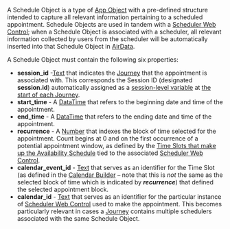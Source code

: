 A Schedule Object is a type of [App Object](https://support.airkit.com/docs/airdata-app-objects) with a pre-defined structure intended to capture all relevant information pertaining to a scheduled appointment. Schedule Objects are used in tandem with a [Scheduler Web Control](https://support.airkit.com/reference/scheduler-web-control); when a Schedule Object is associated with a scheduler, all relevant information collected by users from the scheduler will be automatically inserted into that Schedule Object in [AirData](https://support.airkit.com/docs/airdata).


A Schedule Object must contain the following six properties:


* **session_id** -[Text](https://support.airkit.com/reference/the-text-variable-data-type) that indicates the [Journey](https://support.airkit.com/docs/journeys) that the appointment is associated with. This corresponds the Session ID (designated **session.id**) automatically assigned as a [session-level variable](https://support.airkit.com/docs/variable-scopes) at [the start of each Journey](https://support.airkit.com/docs/standard-journey-data).
* **start_time** - A [DataTime](https://support.airkit.com/reference/the-datetime-variable-data-type) that refers to the beginning date and time of the appointment.
* **end_time** - A [DataTime](https://support.airkit.com/reference/the-datetime-variable-data-type) that refers to the ending date and time of the appointment.
* **recurrence** - A [Number](https://support.airkit.com/reference/the-number-variable-data-type) that indexes the block of time selected for the appointment. Count begins at 0 and on the first occurrence of a potential appointment window, as defined by the [Time Slots that make up the Availability Schedule](https://support.airkit.com/docs/calendar-builder) tied to the associated [Scheduler Web Control](https://support.airkit.com/reference/scheduler-web-control-Scheduler-Web-Control).
* **calendar_event_id** - [Text](https://support.airkit.com/reference/the-text-variable-data-type) that serves as an identifier for the Time Slot (as defined in the [Calendar Builder](https://support.airkit.com/docs/calendar-builder) – note that this is *not* the same as the selected block of time which is indicated by ***recurrence***) that defined the selected appointment block.
* **calendar_id** - [Text](https://support.airkit.com/reference/the-text-variable-data-type) that serves as an identifier for the particular instance of [Scheduler Web Control](https://support.airkit.com/reference/scheduler-web-control-Scheduler-Web-Control) used to make the appointment. This becomes particularly relevant in cases a [Journey](https://support.airkit.com/docs/journeys) contains multiple schedulers associated with the same Schedule Object.